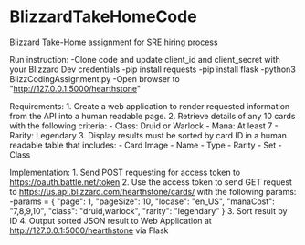 # BlizzardTakeHomeCode
Blizzard Take-Home assignment for SRE hiring process

Run instruction:
-Clone code and update client_id and client_secret with your Blizzard Dev credentials
-pip install requests
-pip install flask
-python3 BlizzCodingAssignment.py
-Open browser to "http://127.0.0.1:5000/hearthstone"

Requirements:
    1. Create a web application to render requested information from the API into a human readable page.
    2. Retrieve details of any 10 cards with the following criteria:
        - Class: Druid or Warlock
        - Mana: At least 7
        - Rarity: Legendary
    3. Display results must be sorted by card ID in a human readable table that includes:
        - Card Image
        - Name
        - Type
        - Rarity
        - Set
        - Class

Implementation:
    1. Send POST requesting for access token to https://oauth.battle.net/token
    2. Use the access token to send GET request to https://us.api.blizzard.com/hearthstone/cards/ with the following params:
        -params = {
          "page": 1,
          "pageSize": 10,
          "locase": "en_US",
          "manaCost": "7,8,9,10",
          "class": "druid,warlock",
          "rarity": "legendary"
          }
    3. Sort result by ID
    4. Output sorted JSON result to Web Application at http://127.0.0.1:5000/hearthstone via Flask
